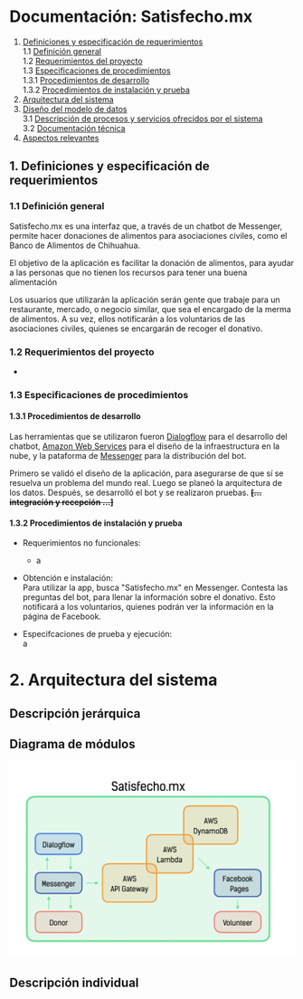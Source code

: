 # Documentación: Satisfecho.mx

1. [Definiciones y especificación de requerimientos](#1-Definiciones-y-especificación-de-requerimientos)  
1.1 [Definición general](#11-Definición-general)  
1.2 [Requerimientos del proyecto](#12-Requerimientos-del-proyecto)  
1.3 [Especificaciones de procedimientos](#13-Especificaciones-de-procedimientos)  
1.3.1 [Procedimientos de desarrollo](#131-Procedimientos-de-desarrollo)  
1.3.2 [Procedimientos de instalación y prueba](#132-Procedimientos-de-instalación-y-prueba)  
2. [Arquitectura del sistema](#2-Arquitectura-del-sistema)  
3. [Diseño del modelo de datos](#3-Diseño-del-modelo-de-datos)  
3.1 [Descripción de procesos y servicios ofrecidos por el sistema](#31-Descripción-de-procesos-y-servicios-ofrecidos-por-el-sistema)  
3.2 [Documentación técnica](#32-Documentación-técnica)  
4. [Aspectos relevantes](#4-Aspectos-relevantes)  

## 1. Definiciones y especificación de requerimientos  
### 1.1 Definición general

Satisfecho.mx es una interfaz que, a través de un chatbot de Messenger, permite hacer donaciones de alimentos para asociaciones civiles, como el Banco de Alimentos de Chihuahua. 

El objetivo de la aplicación es facilitar la donación de alimentos, para ayudar a las personas que no tienen los recursos para tener una buena alimentación

Los usuarios que utilizarán la aplicación serán gente que trabaje para un restaurante, mercado, o negocio similar, que sea el encargado de la merma de alimentos. A su vez, ellos notificarán a los voluntarios de las asociaciones civiles, quienes se encargarán de recoger el donativo.

### 1.2 Requerimientos del proyecto

- 

### 1.3 Especificaciones de procedimientos
#### 1.3.1 Procedimientos de desarrollo

Las herramientas que se utilizaron fueron [Dialogflow](https://dialogflow.com/) para el desarrollo del chatbot, [Amazon Web Services](https://aws.amazon.com/) para el diseño de la infraestructura en la nube, y la pataforma de [Messenger](https://developers.facebook.com/docs/messenger-platform/) para la distribución del bot.

Primero se validó el diseño de la aplicación, para asegurarse de que sí se resuelva un problema del mundo real. Luego se planeó la arquitectura de los datos. Después, se desarrolló el bot y se realizaron pruebas. ~~**[... integración y recepción ...]**~~

#### 1.3.2 Procedimientos de instalación y prueba
- Requerimientos no funcionales:  
    - a

- Obtención e instalación:  
Para utilizar la app, busca "Satisfecho.mx" en Messenger. Contesta las preguntas del bot, para llenar la información sobre el donativo. Esto notificará a los voluntarios, quienes podrán ver la información en la página de Facebook.

- Especifcaciones de prueba y ejecución:  
a

# 2. Arquitectura del sistema
## Descripción jerárquica

## Diagrama de módulos
![diagram](https://github.com/VictorPuga/satisfechomx/blob/master/assets/diagram.png "Diagrama de módulos")

## Descripción individual